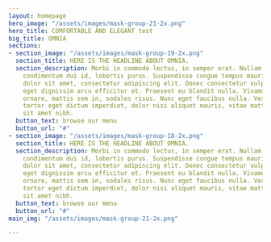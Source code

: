 ```yaml
---
layout: homepage
hero_image: "/assets/images/mask-group-21-2x.png"
hero_title: COMFORTABLE AND ELEGANT test
big_title: OMNIA
sections:
- section_image: "/assets/images/mask-group-19-2x.png"
  section_title: HERE IS THE HEADLINE ABOUT OMNIA.
  section_description: Morbi in commodo lectus, in semper erat. Nullam et arcu fermentum,
    condimentum dui id, lobortis purus. Suspendisse congue tempus mauris. Lorem ipsum
    dolor sit amet, consectetur adipiscing elit. Donec consectetur vulputate ipsum,
    eget dignissim arcu efficitur et. Praesent eu blandit nulla. Vivamus sed dolor
    ornare, mattis sem in, sodales risus. Nunc eget faucibus nulla. Vestibulum aliquet,
    tortor eget dictum imperdiet, dolor nisi aliquet mauris, vitae mattis ex lacus
    sit amet nibh.
  button_text: browse our menu
  button_url: "#"
- section_image: "/assets/images/mask-group-18-2x.png"
  section_title: HERE IS THE HEADLINE ABOUT OMNIA.
  section_description: Morbi in commodo lectus, in semper erat. Nullam et arcu fermentum,
    condimentum dui id, lobortis purus. Suspendisse congue tempus mauris. Lorem ipsum
    dolor sit amet, consectetur adipiscing elit. Donec consectetur vulputate ipsum,
    eget dignissim arcu efficitur et. Praesent eu blandit nulla. Vivamus sed dolor
    ornare, mattis sem in, sodales risus. Nunc eget faucibus nulla. Vestibulum aliquet,
    tortor eget dictum imperdiet, dolor nisi aliquet mauris, vitae mattis ex lacus
    sit amet nibh.
  button_text: browse our menu
  button_url: "#"
main_img: "/assets/images/mask-group-21-2x.png"

---
```

